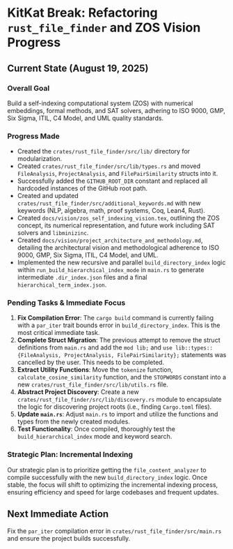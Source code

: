 # KitKat Break: Refactoring `rust_file_finder` and ZOS Vision Progress

## Current State (August 19, 2025)

### Overall Goal
Build a self-indexing computational system (ZOS) with numerical embeddings, formal methods, and SAT solvers, adhering to ISO 9000, GMP, Six Sigma, ITIL, C4 Model, and UML quality standards.

### Progress Made
- Created the `crates/rust_file_finder/src/lib/` directory for modularization.
- Created `crates/rust_file_finder/src/lib/types.rs` and moved `FileAnalysis`, `ProjectAnalysis`, and `FilePairSimilarity` structs into it.
- Successfully added the `GITHUB_ROOT_DIR` constant and replaced all hardcoded instances of the GitHub root path.
- Created and updated `crates/rust_file_finder/src/additional_keywords.md` with new keywords (NLP, algebra, math, proof systems, Coq, Lean4, Rust).
- Created `docs/vision/zos_self_indexing_vision.tex`, outlining the ZOS concept, its numerical representation, and future work including SAT solvers and `libminizinc`.
- Created `docs/vision/project_architecture_and_methodology.md`, detailing the architectural vision and methodological adherence to ISO 9000, GMP, Six Sigma, ITIL, C4 Model, and UML.
- Implemented the new recursive and parallel `build_directory_index` logic within `run_build_hierarchical_index_mode` in `main.rs` to generate intermediate `.dir_index.json` files and a final `hierarchical_term_index.json`.

### Pending Tasks & Immediate Focus
1.  **Fix Compilation Error**: The `cargo build` command is currently failing with a `par_iter` trait bounds error in `build_directory_index`. This is the most critical immediate task.
2.  **Complete Struct Migration**: The previous attempt to remove the struct definitions from `main.rs` and add the `mod lib;` and `use lib::types::{FileAnalysis, ProjectAnalysis, FilePairSimilarity};` statements was cancelled by the user. This needs to be completed.
3.  **Extract Utility Functions**: Move the `tokenize` function, `calculate_cosine_similarity` function, and the `STOPWORDS` constant into a new `crates/rust_file_finder/src/lib/utils.rs` file.
4.  **Abstract Project Discovery**: Create a new `crates/rust_file_finder/src/lib/discovery.rs` module to encapsulate the logic for discovering project roots (i.e., finding `Cargo.toml` files).
5.  **Update `main.rs`**: Adjust `main.rs` to import and utilize the functions and types from the newly created modules.
6.  **Test Functionality**: Once compiled, thoroughly test the `build_hierarchical_index` mode and keyword search.

### Strategic Plan: Incremental Indexing
Our strategic plan is to prioritize getting the `file_content_analyzer` to compile successfully with the new `build_directory_index` logic. Once stable, the focus will shift to optimizing the incremental indexing process, ensuring efficiency and speed for large codebases and frequent updates.

## Next Immediate Action
Fix the `par_iter` compilation error in `crates/rust_file_finder/src/main.rs` and ensure the project builds successfully.